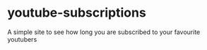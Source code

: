 # youtube-subscriptions
A simple site to see how long you are subscribed to your favourite youtubers
